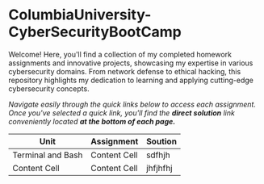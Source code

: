 # ColumbiaUniversity-CyberSecurityBootCamp
Welcome! Here, you'll find a collection of my completed homework assignments and innovative projects, showcasing my expertise in various cybersecurity domains. From network defense to ethical hacking, this repository highlights my dedication to learning and applying cutting-edge cybersecurity concepts.

_Navigate easily through the quick links below to access each assignment. Once you've selected a quick link, you'll find the **direct solution** link conveniently located **at the bottom of each page.**_

| Unit  | Assignment | Soution |
| ------------- | ------------- | ------------- |
| Terminal and Bash  | Content Cell  | sdfhjh |
| Content Cell  | Content Cell  |   jhfjhfhj |

